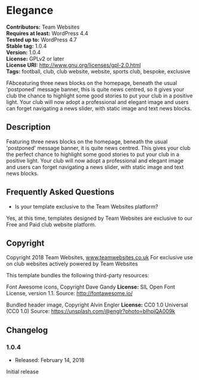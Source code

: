 # Elegance

**Contributors:** Team Websites  
**Requires at least:** WordPress 4.4  
**Tested up to:** WordPress 4.7  
**Stable tag:** 1.0.4  
**Version:** 1.0.4  
**License:** GPLv2 or later  
**License URI:** http://www.gnu.org/licenses/gpl-2.0.html  
**Tags:** football, club, club website, website, sports club, bespoke, exclusive

FAbceaturing three news blocks on the homepage, beneath the usual 'postponed' message banner, this is quite news centred, so it gives your club the chance to highlight some good stories to put your club in a positive light. Your club will now adopt a professional and elegant image and users can forget navigating a news slider, with static image and text news blocks.

## Description

Featuring three news blocks on the homepage, beneath the usual 'postponed' message banner, it is quite news centred. This gives your club the perfect chance to highlight some good stories to put your club in a positive light. Your club will now adopt a professional and elegant image and users can forget navigating a news slider, with static image and text news blocks.


## Frequently Asked Questions

* Is your template exclusive to the Team Websites platform?
 
Yes, at this time, templates designed by Team Websites are exclusive to our Free and Paid club website platform.


## Copyright

Copyright 2018 Team Websites, www.teamwebsites.co.uk
For exclusive use on club websites actively powered by Team Websites

This template bundles the following third-party resources:

Font Awesome icons, Copyright Dave Gandy
**License:** SIL Open Font License, version 1.1.
Source: http://fontawesome.io/

Bundled header image, Copyright Alvin Engler
**License:** CC0 1.0 Universal (CC0 1.0)
Source: https://unsplash.com/@englr?photo=bIhpiQA009k

## Changelog

### 1.0.4
* Released: February 14, 2018

Initial release
